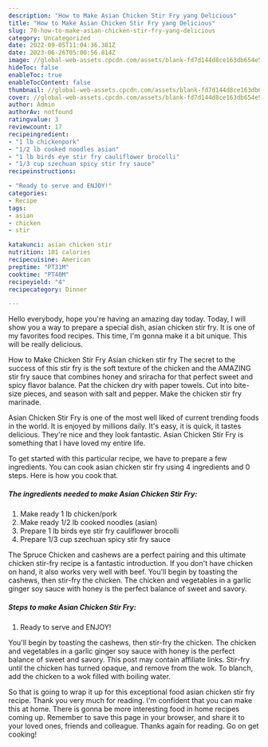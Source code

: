 ```yaml
---
description: "How to Make Asian Chicken Stir Fry yang Delicious"
title: "How to Make Asian Chicken Stir Fry yang Delicious"
slug: 70-how-to-make-asian-chicken-stir-fry-yang-delicious
category: Uncategorized
date: 2022-09-05T11:04:36.381Z
date: 2023-06-26T05:00:56.814Z
image: //global-web-assets.cpcdn.com/assets/blank-fd7d144d8ce163db654e5a02c40b08a2775adb7897d16e4062681dc7e1b2800f.png
hideToc: false
enableToc: true
enableTocContent: false
thumbnail: //global-web-assets.cpcdn.com/assets/blank-fd7d144d8ce163db654e5a02c40b08a2775adb7897d16e4062681dc7e1b2800f.png
cover: //global-web-assets.cpcdn.com/assets/blank-fd7d144d8ce163db654e5a02c40b08a2775adb7897d16e4062681dc7e1b2800f.png
author: Admin
authorAv: notfound
ratingvalue: 3
reviewcount: 17
recipeingredient:
- "1 lb chickenpork"
- "1/2 lb cooked noodles asian"
- "1 lb birds eye stir fry cauliflower brocolli"
- "1/3 cup szechuan spicy stir fry sauce"
recipeinstructions:

- "Ready to serve and ENJOY!"
categories:
- Recipe
tags:
- asian
- chicken
- stir

katakunci: asian chicken stir 
nutrition: 181 calories
recipecuisine: American
preptime: "PT31M"
cooktime: "PT40M"
recipeyield: "4"
recipecategory: Dinner

---
```



Hello everybody, hope you're having an amazing day today. Today, I will show you a way to prepare a special dish, asian chicken stir fry. It is one of my favorites food recipes. This time, I'm gonna make it a bit unique. This will be really delicious.

How to Make Chicken Stir Fry Asian chicken stir fry The secret to the success of this stir fry is the soft texture of the chicken and the AMAZING stir fry sauce that combines honey and sriracha for that perfect sweet and spicy flavor balance. Pat the chicken dry with paper towels. Cut into bite-size pieces, and season with salt and pepper. Make the chicken stir fry marinade.

Asian Chicken Stir Fry is one of the most well liked of current trending foods in the world. It is enjoyed by millions daily. It's easy, it is quick, it tastes delicious. They're nice and they look fantastic. Asian Chicken Stir Fry is something that I have loved my entire life.


To get started with this particular recipe, we have to prepare a few ingredients. You can cook asian chicken stir fry using 4 ingredients and 0 steps. Here is how you cook that.

<!--inarticleads1-->

##### The ingredients needed to make Asian Chicken Stir Fry:

1. Make ready 1 lb chicken/pork
1. Make ready 1/2 lb cooked noodles (asian)
1. Prepare 1 lb birds eye stir fry cauliflower brocolli
1. Prepare 1/3 cup szechuan spicy stir fry sauce


The Spruce Chicken and cashews are a perfect pairing and this ultimate chicken stir-fry recipe is a fantastic introduction. If you don&#39;t have chicken on hand, it also works very well with beef. You&#39;ll begin by toasting the cashews, then stir-fry the chicken. The chicken and vegetables in a garlic ginger soy sauce with honey is the perfect balance of sweet and savory. 

<!--inarticleads2-->

##### Steps to make Asian Chicken Stir Fry:


1. Ready to serve and ENJOY!

You&#39;ll begin by toasting the cashews, then stir-fry the chicken. The chicken and vegetables in a garlic ginger soy sauce with honey is the perfect balance of sweet and savory. This post may contain affiliate links. Stir-fry until the chicken has turned opaque, and remove from the wok. To blanch, add the chicken to a wok filled with boiling water. 

So that is going to wrap it up for this exceptional food asian chicken stir fry recipe. Thank you very much for reading. I'm confident that you can make this at home. There is gonna be more interesting food in home recipes coming up. Remember to save this page in your browser, and share it to your loved ones, friends and colleague. Thanks again for reading. Go on get cooking!
